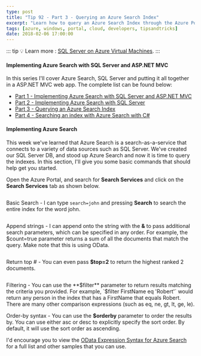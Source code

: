 ```yaml
---
type: post
title: "Tip 92 - Part 3 - Querying an Azure Search Index"
excerpt: "Learn how to query an Azure Search Index through the Azure Portal"
tags: [azure, windows, portal, cloud, developers, tipsandtricks]
date: 2018-02-06 17:00:00
---
```


::: tip
:bulb: Learn more : [SQL Server on Azure Virtual Machines](https://docs.microsoft.com/azure/virtual-machines/windows/sql/virtual-machines-windows-sql-server-iaas-overview?WT.mc_id=docs-azuredevtips-micrum).
:::

#### Implementing Azure Search with SQL Server and ASP.NET MVC

In this series I'll cover Azure Search, SQL Server and putting it all together in a ASP.NET MVC web app. The complete list can be found below:

* [Part 1 - Implementing Azure Search with SQL Server and ASP.NET MVC](https://microsoft.github.io/AzureTipsAndTricks/blog/tip90.html?WT.mc_id=github-azuredevtips-micrum)
* [Part 2 - Implementing Azure Search with SQL Server](https://microsoft.github.io/AzureTipsAndTricks/blog/tip91.html?WT.mc_id=github-azuredevtips-micrum)
* [Part 3 - Querying an Azure Search Index](https://microsoft.github.io/AzureTipsAndTricks/blog/tip92.html?WT.mc_id=github-azuredevtips-micrum)
* [Part 4 - Searching an index with Azure Search with C#](https://microsoft.github.io/AzureTipsAndTricks/blog/tip93.html?WT.mc_id=github-azuredevtips-micrum)


#### Implementing Azure Search

This week we've learned that Azure Search is a search-as-a-service that connects to a variety of data sources such as SQL Server. We've created our SQL Server DB, and stood up Azure Search and now it is time to query the indexes. In this section, I'll give you some basic commands that should help get you started. 

Open the Azure Portal, and search for **Search Services** and click on the **Search Services** tab as shown below. 

<img :src="$withBase('/files/azsearchfilter1.png')">

Basic Search - I can type `search=john` and pressing **Search** to search the entire index for the word john. 

<img :src="$withBase('/files/azsearchfilter2.gif')">

Append strings - I can append onto the string with the **&** to pass additional search parameters, which can be specified in any order. For example, the  $count=true parameter returns a sum of all the documents that match the query. Make note that this is using OData.

<img :src="$withBase('/files/azsearchfilter3.png')">

Return top # - You can even pass **$top=2** to return the highest ranked 2 documents. 

<img :src="$withBase('/files/azsearchfilter4.png')">

Filtering - You can use the **$filter** parameter to return results matching the criteria you provided. For example, `$filter FirstName eq 'Robert'` would return any person in the index that has a FirstName that equals Robert. There are many other comparison expressions (such as eq, ne, gt, lt, ge, le). 

Order-by syntax - You can use the **$orderby** parameter to order the results by. You can use either asc or desc to explicitly specify the sort order. By default, it will use the sort order as ascending.

I'd encourage you to view the [OData Expression Syntax for Azure Search](https://docs.microsoft.com/en-us/rest/api/searchservice/odata-expression-syntax-for-azure-search?WT.mc_id=docs-azuredevtips-micrum) for a full list and other samples that you can use. 
